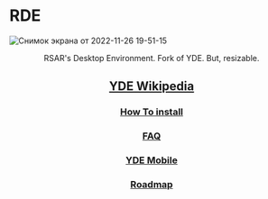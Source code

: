# RDE
![Снимок экрана от 2022-11-26 19-51-15](https://user-images.githubusercontent.com/71694426/204099960-36536af7-6010-4bf1-93e2-3343c06c5c04.png)
<p align="center">
RSAR's Desktop Environment. Fork of YDE. But, resizable.
</p>

## [<p align="center">YDE Wikipedia</p>](https://github.com/Russanandres/YDE/wiki)
### [<p align="center">How To install</p>](https://github.com/Russanandres/YDE/wiki/How-to-install)
### [<p align="center">FAQ</p>](https://github.com/Russanandres/YDE/wiki/Questions-And-Answers-(FAQ))
### [<p align="center">YDE Mobile</p>](https://github.com/Russanandres/YDE/wiki/Your-Desktop-Environment-Mobile)
### [<p align="center">Roadmap</p>](https://github.com/Russanandres/YDE/wiki/RoadMap)
